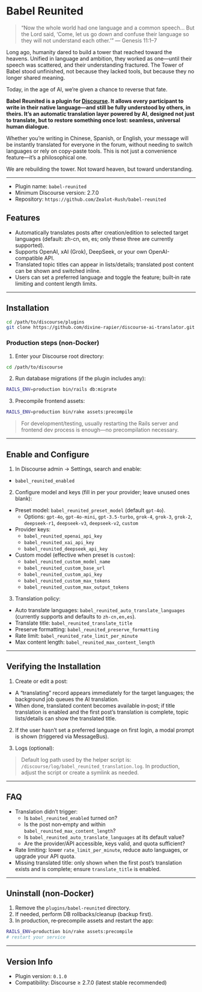 # Babel Reunited

> “Now the whole world had one language and a common speech… But the Lord said, ‘Come, let us go down and confuse their language so they will not understand each other.’”
> — Genesis 11:1–7

Long ago, humanity dared to build a tower that reached toward the heavens. Unified in language and ambition, they worked as one—until their speech was scattered, and their understanding fractured. The Tower of Babel stood unfinished, not because they lacked tools, but because they no longer shared meaning.

Today, in the age of AI, we’re given a chance to reverse that fate.

**Babel Reunited is a plugin for [Discourse](https://www.discourse.org/). It allows every participant to write in their native language—and still be fully understood by others, in theirs. It’s an automatic translation layer powered by AI, designed not just to translate, but to restore something once lost: seamless, universal human dialogue.**

Whether you’re writing in Chinese, Spanish, or English, your message will be instantly translated for everyone in the forum, without needing to switch languages or rely on copy-paste tools. This is not just a convenience feature—it’s a philosophical one.

We are rebuilding the tower. Not toward heaven, but toward understanding.

---

- Plugin name: `babel-reunited`
- Minimum Discourse version: 2.7.0
- Repository: `https://github.com/Zealot-Rush/babel-reunited`

## Features
- Automatically translates posts after creation/edition to selected target languages (default: zh-cn, en, es; only these three are currently supported).
- Supports OpenAI, xAI (Grok), DeepSeek, or your own OpenAI-compatible API.
- Translated topic titles can appear in lists/details; translated post content can be shown and switched inline.
- Users can set a preferred language and toggle the feature; built‑in rate limiting and content length limits.

---

## Installation

```bash
cd /path/to/discourse/plugins
git clone https://github.com/divine-rapier/discourse-ai-translator.git
```

### Production steps (non‑Docker)
1) Enter your Discourse root directory:
```bash
cd /path/to/discourse
```
2) Run database migrations (if the plugin includes any):
```bash
RAILS_ENV=production bin/rails db:migrate
```
3) Precompile frontend assets:
```bash
RAILS_ENV=production bin/rake assets:precompile
```

> For development/testing, usually restarting the Rails server and frontend dev process is enough—no precompilation necessary.

---

## Enable and Configure
1) In Discourse admin → Settings, search and enable:
- `babel_reunited_enabled`

2) Configure model and keys (fill in per your provider; leave unused ones blank):
- Preset model: `babel_reunited_preset_model` (default `gpt-4o`).
  - Options: `gpt-4o`, `gpt-4o-mini`, `gpt-3.5-turbo`, `grok-4`, `grok-3`, `grok-2`, `deepseek-r1`, `deepseek-v3`, `deepseek-v2`, `custom`
- Provider keys:
  - `babel_reunited_openai_api_key`
  - `babel_reunited_xai_api_key`
  - `babel_reunited_deepseek_api_key`
- Custom model (effective when preset is `custom`):
  - `babel_reunited_custom_model_name`
  - `babel_reunited_custom_base_url`
  - `babel_reunited_custom_api_key`
  - `babel_reunited_custom_max_tokens`
  - `babel_reunited_custom_max_output_tokens`

3) Translation policy:
- Auto translate languages: `babel_reunited_auto_translate_languages` (currently supports and defaults to `zh-cn,en,es`).
- Translate title: `babel_reunited_translate_title`
- Preserve formatting: `babel_reunited_preserve_formatting`
- Rate limit: `babel_reunited_rate_limit_per_minute`
- Max content length: `babel_reunited_max_content_length`

---

## Verifying the Installation
1) Create or edit a post:
- A “translating” record appears immediately for the target languages; the background job queues the AI translation.
- When done, translated content becomes available in‑post; if title translation is enabled and the first post’s translation is complete, topic lists/details can show the translated title.

2) If the user hasn’t set a preferred language on first login, a modal prompt is shown (triggered via MessageBus).

3) Logs (optional):

> Default log path used by the helper script is: `/discourse/log/babel_reunited_translation.log`. In production, adjust the script or create a symlink as needed.

---

## FAQ
- Translation didn’t trigger:
  - Is `babel_reunited_enabled` turned on?
  - Is the post non‑empty and within `babel_reunited_max_content_length`?
  - Is `babel_reunited_auto_translate_languages` at its default value?
  - Are the provider/API accessible, keys valid, and quota sufficient?
- Rate limiting: lower `rate_limit_per_minute`, reduce auto languages, or upgrade your API quota.
- Missing translated title: only shown when the first post’s translation exists and is complete; ensure `translate_title` is enabled.

---

## Uninstall (non‑Docker)
1) Remove the `plugins/babel-reunited` directory.
2) If needed, perform DB rollbacks/cleanup (backup first).
3) In production, re‑precompile assets and restart the app:
```bash
RAILS_ENV=production bin/rake assets:precompile
# restart your service
```

---

## Version Info
- Plugin version: `0.1.0`
- Compatibility: Discourse ≥ 2.7.0 (latest stable recommended)
